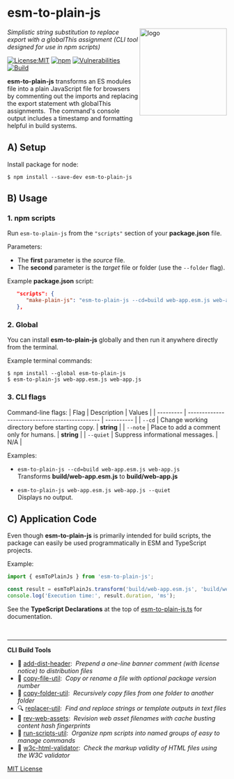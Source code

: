 # esm-to-plain-js
<img src=https://centerkey.com/graphics/center-key-logo.svg align=right width=200 alt=logo>

_Simplistic string substitution to replace export with a globalThis assignment (CLI tool designed for use in npm scripts)_

[![License:MIT](https://img.shields.io/badge/License-MIT-blue.svg)](https://github.com/center-key/esm-to-plain-js/blob/main/LICENSE.txt)
[![npm](https://img.shields.io/npm/v/esm-to-plain-js.svg)](https://www.npmjs.com/package/esm-to-plain-js)
[![Vulnerabilities](https://snyk.io/test/github/center-key/esm-to-plain-js/badge.svg)](https://snyk.io/test/github/center-key/esm-to-plain-js)
[![Build](https://github.com/center-key/esm-to-plain-js/workflows/build/badge.svg)](https://github.com/center-key/esm-to-plain-js/actions/workflows/run-spec-on-push.yaml)

**esm-to-plain-js** transforms an ES modules file into a plain JavaScript file for browsers by commenting out the imports and replacing the export statement wth globalThis assignments.&nbsp;
The command's console output includes a timestamp and formatting helpful in build systems.

## A) Setup
Install package for node:
```shell
$ npm install --save-dev esm-to-plain-js
```

## B) Usage
### 1. npm scripts
Run `esm-to-plain-js` from the `"scripts"` section of your **package.json** file.

Parameters:
* The **first** parameter is the *source* file.
* The **second** parameter is the *target* file or folder (use the `--folder` flag).

Example **package.json** script:
```json
   "scripts": {
      "make-plain-js": "esm-to-plain-js --cd=build web-app.esm.js web-app.js"
   },
```

### 2. Global
You can install **esm-to-plain-js** globally and then run it anywhere directly from the terminal.

Example terminal commands:
```shell
$ npm install --global esm-to-plain-js
$ esm-to-plain-js web-app.esm.js web-app.js
```

### 3. CLI flags
Command-line flags:
| Flag      | Description                                    | Values     |
| --------- | ---------------------------------------------- | ---------- |
| `--cd`    | Change working directory before starting copy. | **string** |
| `--note`  | Place to add a comment only for humans.        | **string** |
| `--quiet` | Suppress informational messages.               | N/A        |

Examples:
   - `esm-to-plain-js --cd=build web-app.esm.js web-app.js`<br>
   Transforms **build/web-app.esm.js** to **build/web-app.js**

   - `esm-to-plain-js web-app.esm.js web-app.js --quiet`<br>
   Displays no output.

## C) Application Code
Even though **esm-to-plain-js** is primarily intended for build scripts, the package can easily be used programmatically in ESM and TypeScript projects.

Example:
``` typescript
import { esmToPlainJs } from 'esm-to-plain-js';

const result = esmToPlainJs.transform('build/web-app.esm.js', 'build/web-app.js');
console.log('Execution time:', result.duration, 'ms');
```

See the **TypeScript Declarations** at the top of [esm-to-plain-js.ts](esm-to-plain-js.ts) for documentation.

<br>

---
**CLI Build Tools**
   - 🎋 [add-dist-header](https://github.com/center-key/add-dist-header):&nbsp; _Prepend a one-line banner comment (with license notice) to distribution files_
   - 📄 [copy-file-util](https://github.com/center-key/copy-file-util):&nbsp; _Copy or rename a file with optional package version number_
   - 📂 [copy-folder-util](https://github.com/center-key/copy-folder-util):&nbsp; _Recursively copy files from one folder to another folder_
   - 🔍 [replacer-util](https://github.com/center-key/replacer-util):&nbsp; _Find and replace strings or template outputs in text files_
   - 🔢 [rev-web-assets](https://github.com/center-key/rev-web-assets):&nbsp; _Revision web asset filenames with cache busting content hash fingerprints_
   - 🚆 [run-scripts-util](https://github.com/center-key/run-scripts-util):&nbsp; _Organize npm scripts into named groups of easy to manage commands_
   - 🚦 [w3c-html-validator](https://github.com/center-key/w3c-html-validator):&nbsp; _Check the markup validity of HTML files using the W3C validator_

[MIT License](LICENSE.txt)
